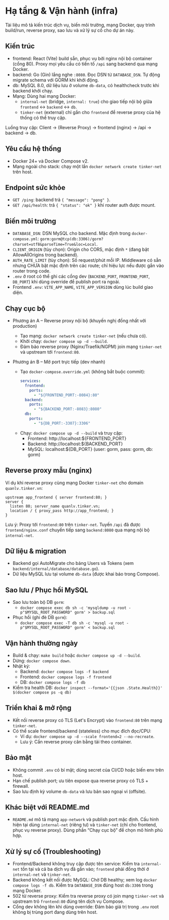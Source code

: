 # Hạ tầng & Vận hành (infra)

Tài liệu mô tả kiến trúc dịch vụ, biến môi trường, mạng Docker, quy trình build/run, reverse proxy, sao lưu và xử lý sự cố cho dự án này.

## Kiến trúc
- frontend: React (Vite) build sẵn, phục vụ bởi nginx nội bộ container (cổng 80). Proxy mọi yêu cầu có tiền tố `/api` sang backend qua mạng Docker.
- backend: Go (Gin) lắng nghe `:8080`. Đọc DSN từ `DATABASE_DSN`. Tự động migrate schema với GORM khi khởi động.
- db: MySQL 8.0, dữ liệu lưu ở volume `db-data`, có healthcheck trước khi backend khởi chạy.
- Mạng: Dùng hai mạng Docker:
  - `internal-net` (bridge, `internal: true`) cho giao tiếp nội bộ giữa `frontend` ↔ `backend` ↔ `db`.
  - `tinker-net` (external) chỉ gắn cho `frontend` để reverse proxy của hệ thống có thể truy cập.

Luồng truy cập: Client → (Reverse Proxy) → frontend (nginx) → /api → backend → db.

## Yêu cầu hệ thống
- Docker 24+ và Docker Compose v2.
- Mạng ngoài cho stack: chạy một lần `docker network create tinker-net` trên host.

## Endpoint sức khỏe
- `GET /ping`: backend trả `{ "message": "pong" }`.
- `GET /api/health`: trả `{ "status": "ok" }` khi router auth được mount.

## Biến môi trường
- `DATABASE_DSN`: DSN MySQL cho backend. Mặc định trong `docker-compose.yml`: `gorm:gorm@tcp(db:3306)/gorm?charset=utf8&parseTime=True&loc=Local`.
- `CLIENT_ORIGIN` (tùy chọn): Origin cho CORS, mặc định `*` (đang bật AllowAllOrigins trong backend).
- `AUTH_RATE_LIMIT` (tùy chọn): Số request/phút mỗi IP. Middleware có sẵn nhưng CHƯA bật mặc định trên các route; chỉ hiệu lực nếu được gắn vào router trong code.
- `.env` ở root có thể ghi các cổng dev (`BACKEND_PORT`, `FRONTEND_PORT`, `DB_PORT`) khi dùng override để publish port ra ngoài.
- Frontend `.env`: `VITE_APP_NAME`, `VITE_APP_VERSION` dùng lúc build giao diện.

## Chạy cục bộ
- Phương án A – Reverse proxy nội bộ (khuyến nghị đồng nhất với production)
  - Tạo mạng: `docker network create tinker-net` (nếu chưa có).
  - Khởi chạy: `docker compose up -d --build`.
  - Đảm bảo reverse proxy (Nginx/Traefik/NGPM) join mạng `tinker-net` và upstream tới `frontend:80`.

- Phương án B – Mở port trực tiếp (dev nhanh)
  - Tạo `docker-compose.override.yml` (không bắt buộc commit):
    ```yaml
    services:
      frontend:
        ports:
          - "${FRONTEND_PORT:-8084}:80"
      backend:
        ports:
          - "${BACKEND_PORT:-8083}:8080"
      db:
        ports:
          - "${DB_PORT:-3307}:3306"
    ```
  - Chạy: `docker compose up -d --build` và truy cập:
    - Frontend: http://localhost:${FRONTEND_PORT}
    - Backend: http://localhost:${BACKEND_PORT}
    - MySQL: localhost:${DB_PORT} (user: gorm, pass: gorm, db: gorm)

## Reverse proxy mẫu (nginx)
Ví dụ khi reverse proxy cùng mạng Docker `tinker-net` cho domain `quanlv.tinker.vn`:
```nginx
upstream app_frontend { server frontend:80; }
server {
  listen 80; server_name quanlv.tinker.vn;
  location / { proxy_pass http://app_frontend; }
}
```
Lưu ý: Proxy tới `frontend:80` trên `tinker-net`. Tuyến `/api` đã được `frontend/nginx.conf` chuyển tiếp sang `backend:8080` qua mạng nội bộ `internal-net`.

## Dữ liệu & migration
- Backend gọi AutoMigrate cho bảng Users và Tokens (xem `backend/internal/database/database.go`).
- Dữ liệu MySQL lưu tại volume `db-data` (được khai báo trong Compose).

## Sao lưu / Phục hồi MySQL
- Sao lưu toàn bộ DB `gorm`:
  - `docker compose exec db sh -c 'mysqldump -u root -p"$MYSQL_ROOT_PASSWORD" gorm' > backup.sql`
- Phục hồi (ghi đè DB `gorm`):
  - `docker compose exec -T db sh -c 'mysql -u root -p"$MYSQL_ROOT_PASSWORD" gorm' < backup.sql`

## Vận hành thường ngày
- Build & chạy: `make build` hoặc `docker compose up -d --build`.
- Dừng: `docker compose down`.
- Nhật ký:
  - Backend: `docker compose logs -f backend`
  - Frontend: `docker compose logs -f frontend`
  - DB: `docker compose logs -f db`
- Kiểm tra health DB: `docker inspect --format='{{json .State.Health}}' $(docker compose ps -q db)`

## Triển khai & mở rộng
- Kết nối reverse proxy có TLS (Let's Encrypt) vào `frontend:80` trên mạng `tinker-net`.
- Có thể scale frontend/backend (stateless) cho mục đích đọc/CPU:
  - Ví dụ: `docker compose up -d --scale frontend=2 --no-recreate`.
  - Lưu ý: Cần reverse proxy cân bằng tải theo container.

## Bảo mật
- Không commit `.env` có bí mật; dùng secret của CI/CD hoặc biến env trên host.
- Hạn chế publish port; ưu tiên expose qua reverse proxy có TLS + firewall.
- Sao lưu định kỳ volume `db-data` và lưu bản sao ngoại vi (offsite).

## Khác biệt với README.md
- `README.md` mô tả mạng `app-network` và publish port mặc định. Cấu hình hiện tại dùng `internal-net` (riêng tư) và `tinker-net` (chỉ cho frontend, phục vụ reverse proxy). Dùng phần “Chạy cục bộ” để chọn mô hình phù hợp.

## Xử lý sự cố (Troubleshooting)
- Frontend/Backend không truy cập được tên service: Kiểm tra `internal-net` tồn tại và cả ba dịch vụ đã gắn vào; `frontend` phải đồng thời ở `internal-net` và `tinker-net`.
- Backend không kết nối được MySQL: Chờ DB healthy; xem log `docker compose logs -f db`. Kiểm tra `DATABASE_DSN` đúng host `db:3306` trong mạng Docker.
- 502 từ reverse proxy: Kiểm tra reverse proxy có join mạng `tinker-net` và upstream trỏ `frontend:80` đúng tên dịch vụ Compose.
- Cổng dev không lên khi dùng override: Đảm bảo giá trị trong `.env` root không bị trùng port đang dùng trên host.
